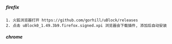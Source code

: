 ##### firefix

```
1. 火狐浏览器打开 https://github.com/gorhill/uBlock/releases
2. 点击 uBlock0_1.49.3b9.firefox.signed.xpi 浏览器会下载插件, 添加后自动安装
```

##### chrome

```
```

